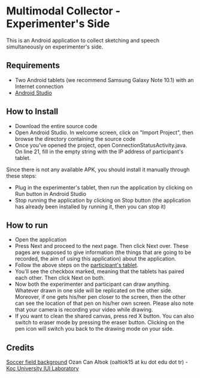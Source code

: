# Multimodal Collector - Experimenter's Side
This is an Android application to collect sketching and speech simultaneously on experimenter's side.

## Requirements
* Two Android tablets (we recommend Samsung Galaxy Note 10.1) with an Internet connection
* [Android Studio](https://developer.android.com/studio/index.html)

## How to Install
* Download the entire source code
* Open Android Studio. In welcome screen, click on "Import Project", then browse the directory containing the source code
* Once you've opened the project, open ConnectionStatusActivity.java. On line 21, fill in the empty string with the IP address of participant's tablet.

Since there is not any available APK, you should install it manually through these steps:
* Plug in the experimenter's tablet, then run the application by clicking on Run button in Android Studio
* Stop running the application by clicking on Stop button (the application has already been installed by running it, then you can stop it)

## How to run
* Open the application
* Press Next and proceed to the next page. Then click Next over. These pages are supposed to give information (the things that are going to be recorded, the aim of using this application) about the application. 
* Follow the above steps on the [participant's tablet](https://github.com/ozymaxx/socceruserstudy/).
* You'll see the checkbox marked, meaning that the tablets has paired each other. Then click Next on both.
* Now both the experimenter and participant can draw anything. Whatever drawn in one side will be replicated on the other side. Moreover, if one gets his/her pen closer to the screen, then the other can see the location of that pen on his/her own screen. Please also note that your camera is recording your video while drawing.
* If you want to clean the shared canvas, press red X button. You can also switch to eraser mode by pressing the eraser button. Clicking on the pen icon will switch you back to the drawing mode on your side.

## Credits
[Soccer field background](https://clipartfest.com/download/021ec02162b694153e20bc6c8f6c4c1361a387e7.html)
Ozan Can Altıok (oaltiok15 at ku dot edu dot tr) - [Koç University IUI Laboratory](http://iui.ku.edu.tr)
